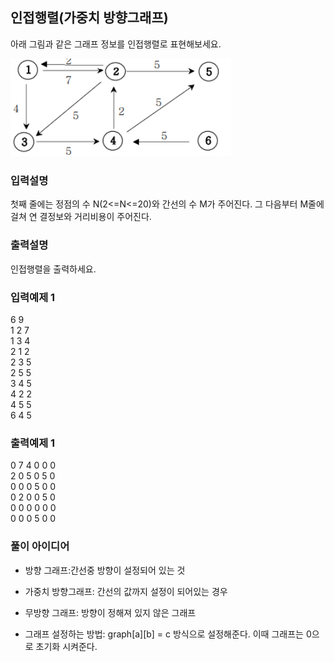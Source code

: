 ## 인접행렬(가중치 방향그래프)

아래 그림과 같은 그래프 정보를 인접행렬로 표현해보세요.

<img  src = "./maxtix.png" width="70%" height="30%" title="matrix">

### 입력설명

첫째 줄에는 정점의 수 N(2<=N<=20)와 간선의 수 M가 주어진다. 그 다음부터 M줄에 걸쳐 연
결정보와 거리비용이 주어진다.

### 출력설명

인접행렬을 출력하세요.

### 입력예제 1

6 9 \
1 2 7 \
1 3 4\
2 1 2\
2 3 5\
2 5 5\
3 4 5\
4 2 2\
4 5 5\
6 4 5

### 출력예제 1

0 7 4 0 0 0\
2 0 5 0 5 0\
0 0 0 5 0 0\
0 2 0 0 5 0\
0 0 0 0 0 0\
0 0 0 5 0 0

### 풀이 아이디어

- 방향 그래프:간선중 방향이 설정되어 있는 것
- 가중치 방향그래프: 간선의 값까지 설정이 되어있는 경우
- 무방향 그래프: 방향이 정해져 있지 않은 그래프

- 그래프 설정하는 방법:
  graph[a][b] = c 방식으로 설정해준다.
  이때 그래프는 0으로 초기화 시켜준다.
